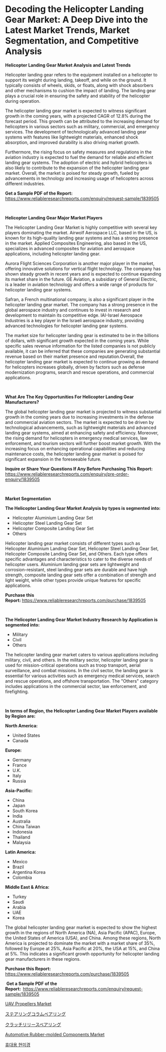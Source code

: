 <p><h1>Decoding the Helicopter Landing Gear Market: A Deep Dive into the Latest Market Trends, Market Segmentation, and Competitive Analysis</h1></p><p><strong>Helicopter Landing Gear Market Analysis and Latest Trends</strong></p>
<p><p>Helicopter landing gear refers to the equipment installed on a helicopter to support its weight during landing, takeoff, and while on the ground. It typically consists of wheels, skids, or floats, along with shock absorbers and other mechanisms to cushion the impact of landing. The landing gear plays a crucial role in ensuring the safety and stability of the helicopter during operation.</p><p>The helicopter landing gear market is expected to witness significant growth in the coming years, with a projected CAGR of 12.8% during the forecast period. This growth can be attributed to the increasing demand for helicopters in various sectors such as military, commercial, and emergency services. The development of technologically advanced landing gear systems with features like lightweight materials, enhanced shock absorption, and improved durability is also driving market growth.</p><p>Furthermore, the rising focus on safety measures and regulations in the aviation industry is expected to fuel the demand for reliable and efficient landing gear systems. The adoption of electric and hybrid helicopters is also likely to contribute to the expansion of the helicopter landing gear market. Overall, the market is poised for steady growth, fueled by advancements in technology and increasing usage of helicopters across different industries.</p></p>
<p><strong>Get a Sample PDF of the Report:&nbsp;</strong> <a href="https://www.reliableresearchreports.com/enquiry/request-sample/1839505">https://www.reliableresearchreports.com/enquiry/request-sample/1839505</a></p>
<p>&nbsp;</p>
<p><strong>Helicopter Landing Gear Major Market Players</strong></p>
<p><p>The Helicopter Landing Gear Market is highly competitive with several key players dominating the market. Airwolf Aerospace LLC, based in the US, is known for its high-quality landing gear systems and has a strong presence in the market. Applied Composites Engineering, also based in the US, specializes in advanced composites for aviation and aerospace applications, including helicopter landing gear.</p><p>Aurora Flight Sciences Corporation is another major player in the market, offering innovative solutions for vertical flight technology. The company has shown steady growth in recent years and is expected to continue expanding its market share in the future. GE Aviation, a subsidiary of General Electric, is a leader in aviation technology and offers a wide range of products for helicopter landing gear systems.</p><p>Safran, a French multinational company, is also a significant player in the helicopter landing gear market. The company has a strong presence in the global aerospace industry and continues to invest in research and development to maintain its competitive edge. IAI-Israel Aerospace Industries is a key player in the Israeli aerospace industry, providing advanced technologies for helicopter landing gear systems.</p><p>The market size for helicopter landing gear is estimated to be in the billions of dollars, with significant growth expected in the coming years. While specific sales revenue information for the listed companies is not publicly available, it can be inferred that these companies are generating substantial revenue based on their market presence and reputation.Overall, the helicopter landing gear market is expected to continue growing as demand for helicopters increases globally, driven by factors such as defense modernization programs, search and rescue operations, and commercial applications.</p></p>
<p>&nbsp;</p>
<p><strong>What Are The Key Opportunities For Helicopter Landing Gear Manufacturers?</strong></p>
<p><p>The global helicopter landing gear market is projected to witness substantial growth in the coming years due to increasing investments in the defense and commercial aviation sectors. The market is expected to be driven by technological advancements, such as lightweight materials and advanced landing gear systems, aimed at enhancing safety and efficiency. Moreover, the rising demand for helicopters in emergency medical services, law enforcement, and tourism sectors will further boost market growth. With the increasing focus on enhancing operational capabilities and reducing maintenance costs, the helicopter landing gear market is poised for significant expansion in the foreseeable future.</p></p>
<p><strong>Inquire or Share Your Questions If Any Before Purchasing This Report:</strong> <a href="https://www.reliableresearchreports.com/enquiry/pre-order-enquiry/1839505">https://www.reliableresearchreports.com/enquiry/pre-order-enquiry/1839505</a></p>
<p>&nbsp;</p>
<p><strong>Market Segmentation</strong></p>
<p><strong>The Helicopter Landing Gear Market Analysis by types is segmented into:</strong></p>
<p><ul><li>Helicopter Aluminium Landing Gear Set</li><li>Helicopter Steel Landing Gear Set</li><li>Helicopter Composite Landing Gear Set</li><li>Others</li></ul></p>
<p><p>Helicopter landing gear market consists of different types such as Helicopter Aluminium Landing Gear Set, Helicopter Steel Landing Gear Set, Helicopter Composite Landing Gear Set, and Others. Each type offers specific advantages and characteristics to cater to the diverse needs of helicopter users. Aluminium landing gear sets are lightweight and corrosion-resistant, steel landing gear sets are durable and have high strength, composite landing gear sets offer a combination of strength and light weight, while other types provide unique features for specific applications.</p></p>
<p><strong>Purchase this Report:&nbsp;</strong><a href="https://www.reliableresearchreports.com/purchase/1839505">https://www.reliableresearchreports.com/purchase/1839505</a></p>
<p>&nbsp;</p>
<p><strong>The Helicopter Landing Gear Market Industry Research by Application is segmented into:</strong></p>
<p><ul><li>Military</li><li>Civil</li><li>Others</li></ul></p>
<p><p>The helicopter landing gear market caters to various applications including military, civil, and others. In the military sector, helicopter landing gear is used for mission-critical operations such as troop transport, aerial surveillance, and combat missions. In the civil sector, the landing gear is essential for various activities such as emergency medical services, search and rescue operations, and offshore transportation. The "Others" category includes applications in the commercial sector, law enforcement, and firefighting.</p></p>
<p>&nbsp;</p>
<p><strong>In terms of Region, the Helicopter Landing Gear Market Players available by Region are:</strong></p>
<p>
    <p> <strong> North America: </strong>
        <ul>
            <li>United States</li>
            <li>Canada</li>
        </ul>
        </p> 
    <p> <strong> Europe: </strong>
        <ul>
            <li>Germany</li>
            <li>France</li>
            <li>U.K.</li>
            <li>Italy</li>
            <li>Russia</li>
        </ul>
        </p> 
    <p> <strong> Asia-Pacific: </strong>
        <ul>
            <li>China</li>
            <li>Japan</li>
            <li>South Korea</li>
            <li>India</li>
            <li>Australia</li>
            <li>China Taiwan</li>
            <li>Indonesia</li>
            <li>Thailand</li>
            <li>Malaysia</li>
        </ul>
        </p> 
    <p> <strong> Latin America: </strong>
        <ul>
            <li>Mexico</li>
            <li>Brazil</li>
            <li>Argentina Korea</li>
            <li>Colombia</li>
        </ul>
        </p> 
    <p> <strong> Middle East & Africa: </strong>
        <ul>
            <li>Turkey</li>
            <li>Saudi</li>
            <li>Arabia</li>
            <li>UAE</li>
            <li>Korea</li>
        </ul>
    </p>
    </p>
<p><p>The global helicopter landing gear market is expected to show the highest growth in the regions of North America (NA), Asia Pacific (APAC), Europe, the United States of America (USA), and China. Among these regions, North America is projected to dominate the market with a market share of 35%, followed by Europe at 25%, Asia Pacific at 20%, the USA at 15%, and China at 5%. This indicates a significant growth opportunity for helicopter landing gear manufacturers in these regions.</p></p>
<p><strong>Purchase this Report: </strong><a href="https://www.reliableresearchreports.com/purchase/1839505">https://www.reliableresearchreports.com/purchase/1839505</a></p>
<p>&nbsp;<strong>Get a Sample PDF of the Report:&nbsp;&nbsp;</strong><a href="https://www.reliableresearchreports.com/enquiry/request-sample/1839505">https://www.reliableresearchreports.com/enquiry/request-sample/1839505</a></p>
<p><strong></strong></p>
<p><p><a href="https://github.com/eeaveuhhh/Market-Research-Report-List-1/blob/main/uav-propellers-market.md">UAV Propellers Market</a></p><p><a href="https://medium.com/@silverbeaudinsa406dp355ue/%E3%82%B9%E3%83%86%E3%82%A2%E3%83%AA%E3%83%B3%E3%82%B0%E3%82%B3%E3%83%A9%E3%83%A0%E3%83%99%E3%82%A2%E3%83%AA%E3%83%B3%E3%82%B0%E5%B8%82%E5%A0%B4%E3%81%AE%E8%A6%8F%E6%A8%A1-%E5%B8%82%E5%A0%B4%E3%81%AE%E8%A6%8B%E9%80%9A%E3%81%97%E3%81%A8%E5%B8%82%E5%A0%B4%E4%BA%88%E6%B8%AC-2024%E5%B9%B4%E3%81%8B%E3%82%892031%E5%B9%B4-034afeae0306">ステアリングコラムベアリング</a></p><p><a href="https://medium.com/@silverbeaudinsa406dp355ue/%E3%82%AF%E3%83%A9%E3%83%83%E3%83%81%E3%83%AA%E3%83%AA%E3%83%BC%E3%82%B9%E3%83%99%E3%82%A2%E3%83%AA%E3%83%B3%E3%82%B0%E5%B8%82%E5%A0%B4%E3%81%AE%E5%B1%95%E6%9C%9B-%E6%A5%AD%E7%95%8C%E6%A6%82%E8%A6%81%E3%81%A8%E4%BA%88%E6%B8%AC-2024%E5%B9%B4%E3%81%8B%E3%82%892031%E5%B9%B4-2c6c79a93cab">クラッチリリースベアリング</a></p><p><a href="https://view.publitas.com/reportprime-1/automotive-rubber-molded-components-market-with-the-goal-of-estimating-the-market-size-and-future-growth-potential-of-various-market-segments-based-on-component-applications-end-user-and-region/">Automotive Rubber-molded Components Market</a></p><p><a href="https://medium.com/@do_trejo/%ED%9C%B4%EB%8C%80%EC%9A%A9-%ED%98%84%EB%AF%B8%EA%B2%BD-%EC%8B%9C%EC%9E%A5-%EA%B7%9C%EB%AA%A8-%EB%B0%8F-%EC%8B%9C%EC%9E%A5-%EB%8F%99%ED%96%A5-%EC%99%84%EC%A0%84%ED%95%9C-%EC%82%B0%EC%97%85-%EA%B0%9C%EC%9A%94-2024%EC%97%90%EC%84%9C-2031%EA%B9%8C%EC%A7%80-125154ff53c2">휴대용 현미경</a></p></p>